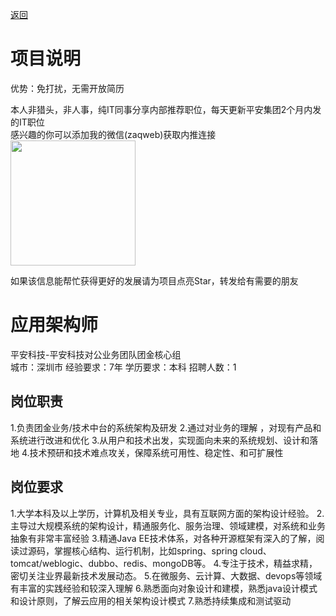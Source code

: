 [返回](../../)

# 项目说明

优势：免打扰，无需开放简历

本人非猎头，非人事，纯IT同事分享内部推荐职位，每天更新平安集团2个月内发的IT职位  
感兴趣的你可以添加我的微信(zaqweb)获取内推连接  
<img src="https://github.com/zaqweb/PA-IT-JOBS/blob/master/WechatICode.jpeg"  height="200" width="200">

如果该信息能帮忙获得更好的发展请为项目点亮Star，转发给有需要的朋友

# 应用架构师
平安科技-平安科技对公业务团队团金核心组  
城市：深圳市 经验要求：7年 学历要求：本科  招聘人数：1

## 岗位职责
1.负责团金业务/技术中台的系统架构及研发
2.通过对业务的理解 ，对现有产品和系统进行改进和优化
3.从用户和技术出发，实现面向未来的系统规划、设计和落地
4.技术预研和技术难点攻关，保障系统可用性、稳定性、和可扩展性

## 岗位要求
1.大学本科及以上学历，计算机及相关专业，具有互联网方面的架构设计经验。
2.主导过大规模系统的架构设计，精通服务化、服务治理、领域建模，对系统和业务抽象有非常丰富经验 
3.精通Java EE技术体系，对各种开源框架有深入的了解，阅读过源码，掌握核心结构、运行机制，比如spring、spring cloud、tomcat/weblogic、dubbo、redis、mongoDB等。
4.专注于技术，精益求精，密切关注业界最新技术发展动态。
5.在微服务、云计算、大数据、devops等领域有丰富的实践经验和较深入理解
6.熟悉面向对象设计和建模，熟悉java设计模式和设计原则，了解云应用的相关架构设计模式
7.熟悉持续集成和测试驱动




